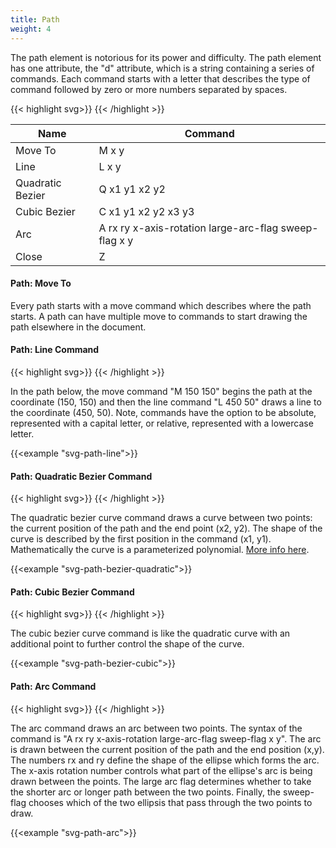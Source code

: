 ```yaml
---
title: Path
weight: 4
---
```


The path element is notorious for its power and difficulty. The path element has one attribute, the "d" attribute, which is a string containing a series of commands. Each command starts with a letter that describes the type of command followed by zero or more numbers separated by spaces.

{{< highlight svg>}}
<path d="..."></path>
{{< /highlight >}}

| Name             | Command                                               |
| ---------------- | ----------------------------------------------------- |
| Move To          | M x y                                                 |
| Line             | L x y                                                 |
| Quadratic Bezier | Q x1 y1 x2 y2                                         |
| Cubic Bezier     | C x1 y1 x2 y2 x3 y3                                   |
| Arc              | A rx ry x-axis-rotation large-arc-flag sweep-flag x y |
| Close            | Z                                                     |

#### Path: Move To

Every path starts with a move command which describes where the path starts. A path can have multiple move to commands to start drawing the path elsewhere in the document.

#### Path: Line Command

{{< highlight svg>}}
<path d="L x y"></path>
{{< /highlight >}}

In the path below, the move command "M 150 150" begins the path at the coordinate (150, 150) and then the line command "L 450 50" draws a line to the coordinate (450, 50). Note, commands have the option to be absolute, represented with a capital letter, or relative, represented with a lowercase letter.

{{<example "svg-path-line">}}

#### Path: Quadratic Bezier Command

{{< highlight svg>}}
<path d="Q x1 y1 x2 y2"></path>
{{< /highlight >}}

The quadratic bezier curve command draws a curve between two points: the current position of the path and the end point (x2, y2). The shape of the curve is described by the first position in the command (x1, y1). Mathematically the curve is a parameterized polynomial. <a href="https://pomax.github.io/bezierinfo/" target="_blank" rel="noreferrer">More info here</a>.

{{<example "svg-path-bezier-quadratic">}}

#### Path: Cubic Bezier Command

{{< highlight svg>}}
<path d="C x1 y1 x2 y2 x3 y3"></path>
{{< /highlight >}}

The cubic bezier curve command is like the quadratic curve with an additional point to further control the shape of the curve.

{{<example "svg-path-bezier-cubic">}}

#### Path: Arc Command

{{< highlight svg>}}
<path d="A rx ry x-axis-rotation large-arc-flag sweep-flag x y"></path>
{{< /highlight >}}

The arc command draws an arc between two points. The syntax of the command is "A rx ry x-axis-rotation large-arc-flag sweep-flag x y". The arc is drawn between the current position of the path and the end position (x,y). The numbers rx and ry define the shape of the ellipse which forms the arc. The x-axis rotation number controls what part of the ellipse's arc is being drawn between the points. The large arc flag determines whether to take the shorter arc or longer path between the two points. Finally, the sweep-flag chooses which of the two ellipsis that pass through the two points to draw.


{{<example "svg-path-arc">}}
